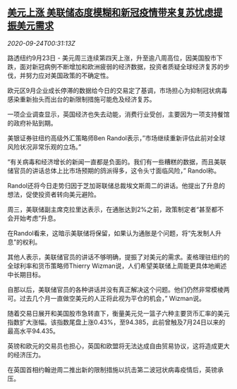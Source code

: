 <!--1600910594000-->
[美元上涨 美联储态度模糊和新冠疫情带来复苏忧虑提振美元需求](https://cn.reuters.com/article/global-forex-0923-wedn-idCNKCS26F014)
------

<div><i>2020-09-24T00:31:13Z</i></div><p>路透纽约9月23日 - 美元周三连续第四天上涨，升至逾八周高位，因美国股市下跌，面对新冠病例不断增加和欧洲疲弱的经济数据，投资者质疑全球经济复苏的步伐，并努力应对美国政策的不确定性。</p><p>欧元区9月企业成长停滞的数据给今日的交易定了基调，市场担心为抑制冠状病毒感染重新抬头而出台的新限制措施可能危及经济复苏。</p><p>一项企业调查显示，英国经济也失去动能，消费行业受创，主要因为一项支持餐馆的政府补贴到期。</p><p>美银证券驻纽约高级外汇策略师Ben Randol表示，”市场继续重新评估此前对全球风险状况非常乐观的立场。”</p><p>“有关病毒和经济增长的新闻一直都是负面的。我们有一些糟糕的数据，而且美联储官员的讲话总体上比市场预期的鸽派得多，这令头寸面临风险，” Randol称。</p><p>Randol还将今日走势归因于芝加哥联储总裁埃文斯周二的讲话。他提出了升息的想法，促使投资者转向美元避险。</p><p>周三，美联储副主席克拉里达表示，在通胀达到2%之前，政策制定者“甚至都不会开始考虑”升息。</p><p>在Randol看来，这暗示美联储将保留，如果认为通胀是个问题，将“先发制人升息”的权利。</p><p>其他人表示，美联储官员的讲话不够明确，提振了对美元的需求。麦格理驻纽约的全球利率和货币策略师Thierry Wizman说，人们希望美联储上周能更具体地阐述中长期目标。</p><p>自那以后，美联储官员的各种讲话并没有真正解决这个问题。他们仍然非常模棱两可。过去几个月一直做空美元的人正将此视为平仓的机会，” Wizman说。</p><p>随着交易日展开和美国股市急转直下，衡量美元兑一篮子六种主要货币汇率的美元指数扩大涨幅。该指数尾盘上涨0.43%，至94.385，此前曾触及7月24日以来的最高水平94.435。</p><p>英镑和欧元的交易员也担心，英国和欧盟将无法达成自由贸易协议，这将造成更大的经济压力。</p><p>在英国首相约翰逊周二推出新的限制措施以抗击第二波冠状病毒疫情后，英镑承压。</p>
